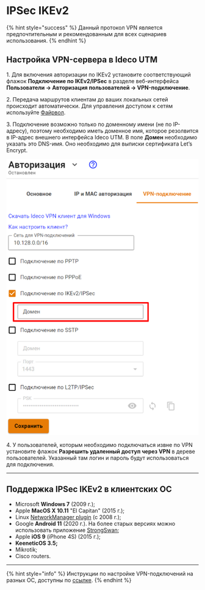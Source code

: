 # IPSec IKEv2

{% hint style="success" %}
Данный протокол VPN является предпочтительным и рекомендованным для всех сценариев использования.
{% endhint %}

## Настройка VPN-сервера в Ideco UTM

1\. Для включения авторизации по IKEv2 установите соответствующий флажок **Подключение по IKEv2/IPSec** в разделе веб-интерфейса **Пользователи -> Авторизация пользователей -> VPN-подключение**.

2\. Передача маршрутов клиентам до ваших локальных сетей происходит автоматически. Для управления доступом к сетям используйте [Файрвол](../../../access-rules/firewall.md).

3\. Подключение возможно только по доменному имени (не по IP-адресу), поэтому необходимо иметь доменное имя, которое резолвится в IP-адрес внешнего интерфейса Ideco UTM. В поле **Домен** необходимо указать это DNS-имя. Оно необходимо для выписки сертификата Let’s Encrypt.

![](../../../../.gitbook/assets/domain.png)

4\. У пользователей, которым необходимо подключаться извне по VPN установите флажок **Разрешить удаленный доступ через VPN** в дереве пользователей. Указанный там логин и пароль будут использоваться для подключения.

---
## Поддержка IPSec IKEv2 в клиентских ОС

* Microsoft **Windows 7** (2009 г.);
* Apple **MacOS X 10.11** "El Capitan" (2015 г.);
* Linux [NetworkManager plugin](https://wiki.strongswan.org/projects/strongswan/wiki/NetworkManager) (c 2008 г.);
* Google **Android 11** (2020 г.). На более старых версиях можно использовать приложение [StrongSwan](https://play.google.com/store/apps/details?id=org.strongswan.android);
* Apple **iOS 9** (iPhone 4S) (2015 г.);
* **KeeneticOS 3.5;**
* Mikrotik;
* Cisco routers.
---

{% hint style="info" %}
Инструкции по настройке VPN-подключений на разных ОС, доступны по [ссылке](../../../services/vpn-tunnel-protocols/client-to-site/README.md).
{% endhint %}
